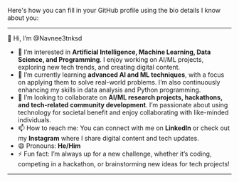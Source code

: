 Here's how you can fill in your GitHub profile using the bio details I know about you:

---

👋 Hi, I’m @Navnee3tnksd  
- 👀 I’m interested in **Artificial Intelligence, Machine Learning, Data Science, and Programming**. I enjoy working on AI/ML projects, exploring new tech trends, and creating digital content.  
- 🌱 I’m currently learning **advanced AI and ML techniques**, with a focus on applying them to solve real-world problems. I’m also continuously enhancing my skills in data analysis and Python programming.  
- 💞️ I’m looking to collaborate on **AI/ML research projects, hackathons, and tech-related community development**. I’m passionate about using technology for societal benefit and enjoy collaborating with like-minded individuals.  
- 📫 How to reach me: You can connect with me on **LinkedIn** or check out my **Instagram** where I share digital content and tech updates.  
- 😄 Pronouns: **He/Him**  
- ⚡ Fun fact: I’m always up for a new challenge, whether it’s coding, competing in a hackathon, or brainstorming new ideas for tech projects!

---

<!---
Navnee3tnksd/Navnee3tnksd is a ✨ special ✨ repository because its `README.md` (this file) appears on your GitHub profile.
You can click the Preview link to take a look at your changes.
--->
